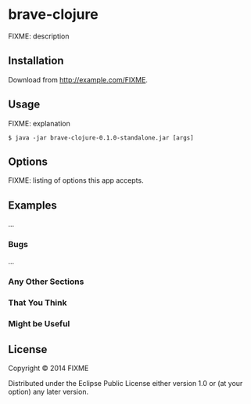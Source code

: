 # brave-clojure

FIXME: description

## Installation

Download from http://example.com/FIXME.

## Usage

FIXME: explanation

    $ java -jar brave-clojure-0.1.0-standalone.jar [args]

## Options

FIXME: listing of options this app accepts.

## Examples

...

### Bugs

...

### Any Other Sections
### That You Think
### Might be Useful

## License

Copyright © 2014 FIXME

Distributed under the Eclipse Public License either version 1.0 or (at
your option) any later version.
